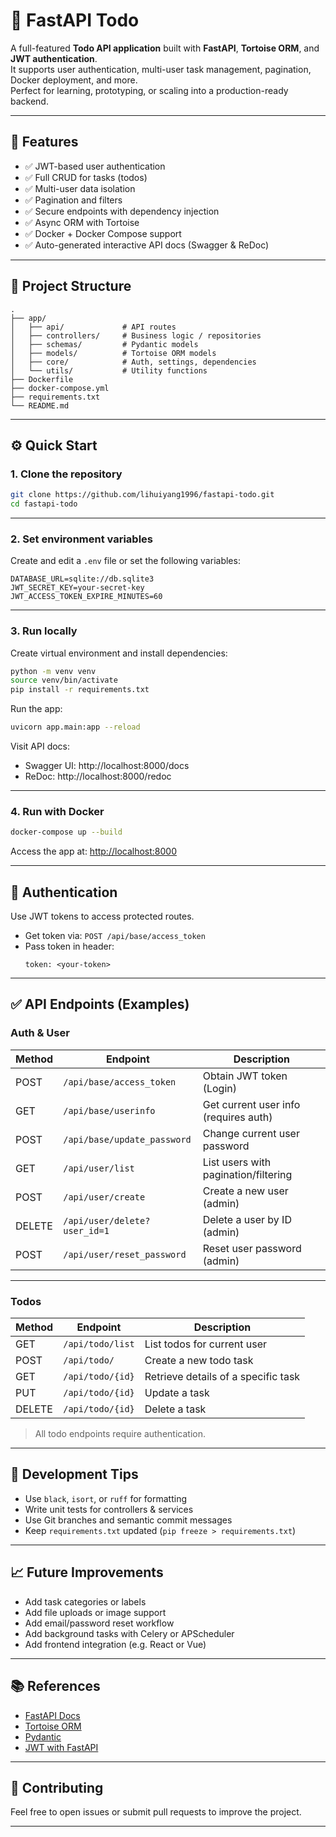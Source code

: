 # 📝 FastAPI Todo

A full-featured **Todo API application** built with **FastAPI**, **Tortoise ORM**, and **JWT authentication**.  
It supports user authentication, multi-user task management, pagination, Docker deployment, and more.  
Perfect for learning, prototyping, or scaling into a production-ready backend.

---

## 🚀 Features

- ✅ JWT-based user authentication
- ✅ Full CRUD for tasks (todos)
- ✅ Multi-user data isolation
- ✅ Pagination and filters
- ✅ Secure endpoints with dependency injection
- ✅ Async ORM with Tortoise
- ✅ Docker + Docker Compose support
- ✅ Auto-generated interactive API docs (Swagger & ReDoc)

---

## 📁 Project Structure

```
.
├── app/
│   ├── api/             # API routes
│   ├── controllers/     # Business logic / repositories
│   ├── schemas/         # Pydantic models
│   ├── models/          # Tortoise ORM models
│   ├── core/            # Auth, settings, dependencies
│   └── utils/           # Utility functions
├── Dockerfile
├── docker-compose.yml
├── requirements.txt
└── README.md
```

---

## ⚙️ Quick Start

### 1. Clone the repository

```bash
git clone https://github.com/lihuiyang1996/fastapi-todo.git
cd fastapi-todo
```

---

### 2. Set environment variables

Create and edit a `.env` file or set the following variables:

```env
DATABASE_URL=sqlite://db.sqlite3
JWT_SECRET_KEY=your-secret-key
JWT_ACCESS_TOKEN_EXPIRE_MINUTES=60
```

---

### 3. Run locally

Create virtual environment and install dependencies:

```bash
python -m venv venv
source venv/bin/activate
pip install -r requirements.txt
```

Run the app:

```bash
uvicorn app.main:app --reload
```

Visit API docs:

- Swagger UI: http://localhost:8000/docs
- ReDoc: http://localhost:8000/redoc

---

### 4. Run with Docker

```bash
docker-compose up --build
```

Access the app at: [http://localhost:8000](http://localhost:8000)

---

## 🔐 Authentication

Use JWT tokens to access protected routes.

- Get token via: `POST /api/base/access_token`
- Pass token in header:
  ```
  token: <your-token>
  ```

---

## ✅ API Endpoints (Examples)

### Auth & User

| Method | Endpoint                      | Description                          |
|--------|-------------------------------|--------------------------------------|
| POST   | `/api/base/access_token`      | Obtain JWT token (Login)            |
| GET    | `/api/base/userinfo`          | Get current user info (requires auth) |
| POST   | `/api/base/update_password`   | Change current user password         |
| GET    | `/api/user/list`              | List users with pagination/filtering |
| POST   | `/api/user/create`            | Create a new user (admin)            |
| DELETE | `/api/user/delete?user_id=1`  | Delete a user by ID (admin)          |
| POST   | `/api/user/reset_password`    | Reset user password (admin)          |

---

### Todos

| Method | Endpoint             | Description                        |
|--------|----------------------|------------------------------------|
| GET    | `/api/todo/list`     | List todos for current user        |
| POST   | `/api/todo/`         | Create a new todo task             |
| GET    | `/api/todo/{id}`     | Retrieve details of a specific task |
| PUT    | `/api/todo/{id}`     | Update a task                      |
| DELETE | `/api/todo/{id}`     | Delete a task                      |

> All todo endpoints require authentication.

---

## 🧪 Development Tips

- Use `black`, `isort`, or `ruff` for formatting
- Write unit tests for controllers & services
- Use Git branches and semantic commit messages
- Keep `requirements.txt` updated (`pip freeze > requirements.txt`)

---

## 📈 Future Improvements

- Add task categories or labels
- Add file uploads or image support
- Add email/password reset workflow
- Add background tasks with Celery or APScheduler
- Add frontend integration (e.g. React or Vue)

---

## 📚 References

- [FastAPI Docs](https://fastapi.tiangolo.com/)
- [Tortoise ORM](https://tortoise-orm.readthedocs.io/)
- [Pydantic](https://docs.pydantic.dev/)
- [JWT with FastAPI](https://fastapi.tiangolo.com/tutorial/security/oauth2-jwt/)

---

## 🙌 Contributing

Feel free to open issues or submit pull requests to improve the project.

---
